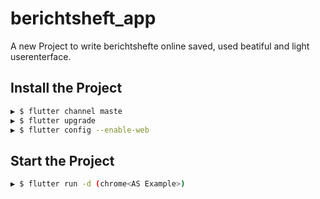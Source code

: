 # berichtsheft_app

A new Project to write berichtshefte online saved, used beatiful and light userenterface.

## Install the Project
```BASH
▶ $ flutter channel maste
▶ $ flutter upgrade
▶ $ flutter config --enable-web
```

## Start the Project
```BASH
▶ $ flutter run -d (chrome<AS Example>)
```
